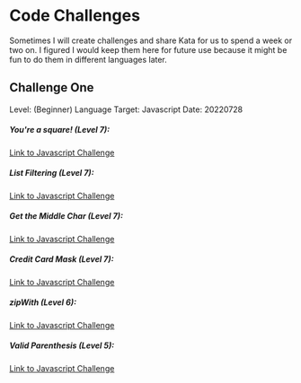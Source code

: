 # Code Challenges
Sometimes I will create challenges and share Kata for us to spend a week or two on. I figured I would keep them here for 
future use because it might be fun to do them in different languages later. 

## Challenge One 
Level: (Beginner)
Language Target: Javascript
Date: 20220728

##### You're a square! (Level 7):
[Link to Javascript Challenge](https://www.codewars.com/kata/54c27a33fb7da0db0100040e/javascript)
##### List Filtering (Level 7): 
[Link to Javascript Challenge](https://www.codewars.com/kata/53dbd5315a3c69eed20002dd/javascript)
##### Get the Middle Char (Level 7): 
[Link to Javascript Challenge](https://www.codewars.com/kata/56747fd5cb988479af000028/javascript)
##### Credit Card Mask (Level 7): 
[Link to Javascript Challenge](https://www.codewars.com/kata/5412509bd436bd33920011bc/javascript)
##### zipWith (Level 6): 
[Link to Javascript Challenge](https://www.codewars.com/kata/5825792ada030e9601000782/javascript)
##### Valid Parenthesis (Level 5): 
[Link to Javascript Challenge](https://www.codewars.com/kata/52774a314c2333f0a7000688/javascript)
